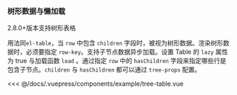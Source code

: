 ### 树形数据与懒加载
2.8.0+版本支持树形表格

<example-tree-table></example-tree-table>
用法同`el-table`，当 `row` 中包含 `children` 字段时，被视为树形数据。渲染树形数据时，必须要指定 `row-key`。支持子节点数据异步加载。设置 Table 的 `lazy` 属性为 true 与加载函数 `load` 。通过指定 `row` 中的 `hasChildren` 字段来指定哪些行是包含子节点。`children` 与 `hasChildren` 都可以通过 `tree-props` 配置。

<<< @/docs/.vuepress/components/example/tree-table.vue
